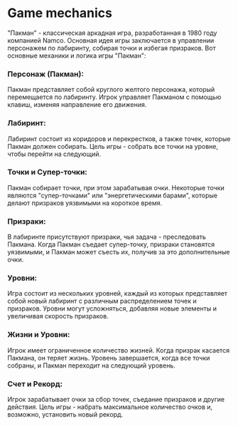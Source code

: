 Game mechanics
===============

"Пакман" - классическая аркадная игра, разработанная в 1980 году компанией Namco. Основная идея игры заключается в управлении персонажем по лабиринту, собирая точки и избегая призраков. Вот основные механики и логика игры "Пакман":

### Персонаж (Пакман):

Пакман представляет собой круглого желтого персонажа, который перемещается по лабиринту.
Игрок управляет Пакманом с помощью клавиш, изменяя направление его движения.


### Лабиринт:

Лабиринт состоит из коридоров и перекрестков, а также точек, которые Пакман должен собирать.
Цель игры - собрать все точки на уровне, чтобы перейти на следующий.

### Точки и Супер-точки:

Пакман собирает точки, при этом зарабатывая очки.
Некоторые точки являются "супер-точками" или "энергетическими барами", которые делают призраков уязвимыми на короткое время.

### Призраки:

В лабиринте присутствуют призраки, чья задача - преследовать Пакмана.
Когда Пакман съедает супер-точку, призраки становятся уязвимыми, и Пакман может съесть их, получив за это дополнительные очки.

### Уровни:

Игра состоит из нескольких уровней, каждый из которых представляет собой новый лабиринт с различным распределением точек и призраков.
Уровни могут усложняться, добавляя новые элементы и увеличивая скорость призраков.

### Жизни и Уровни:

Игрок имеет ограниченное количество жизней. Когда призрак касается Пакмана, он теряет жизнь.
Уровень завершается, когда все точки собраны, и Пакман переходит на следующий уровень.

### Счет и Рекорд:

Игрок зарабатывает очки за сбор точек, съедание призраков и другие действия.
Цель игры - набрать максимальное количество очков и, возможно, установить новый рекорд.
